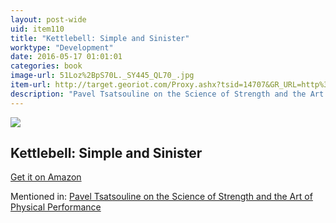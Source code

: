 ```yaml
---
layout: post-wide
uid: item110
title: "Kettlebell: Simple and Sinister"
worktype: "Development"
date: 2016-05-17 01:01:01
categories: book
image-url: 51Loz%2BpS70L._SY445_QL70_.jpg
item-url: http://target.georiot.com/Proxy.ashx?tsid=14707&GR_URL=http%3A%2F%2Fwww.amazon.com%2FKettlebell-Simple-Sinister-Pavel-Tsatsouline-ebook%2Fdp%2FB00GF2HP9G%2F
description: "Pavel Tsatsouline on the Science of Strength and the Art of Physical Performance"
---
```

<a href="http://target.georiot.com/Proxy.ashx?tsid=14707&GR_URL=http%3A%2F%2Fwww.amazon.com%2FKettlebell-Simple-Sinister-Pavel-Tsatsouline-ebook%2Fdp%2FB00GF2HP9G%2F" target="blank"><img src="../../../../img/thumbs/51Loz%2BpS70L._SY445_QL70_.jpg" class="prod-img"></a>
<h2>Kettlebell: Simple and Sinister</h2>
<p><a href="http://target.georiot.com/Proxy.ashx?tsid=14707&GR_URL=http%3A%2F%2Fwww.amazon.com%2FKettlebell-Simple-Sinister-Pavel-Tsatsouline-ebook%2Fdp%2FB00GF2HP9G%2F" target="blank">Get it on Amazon</a><p>
<p>Mentioned in: <a href="http://fourhourworkweek.com/2015/01/15/pavel-tsatsouline/" target="blank">Pavel Tsatsouline on the Science of Strength and the Art of Physical Performance</a></p>
